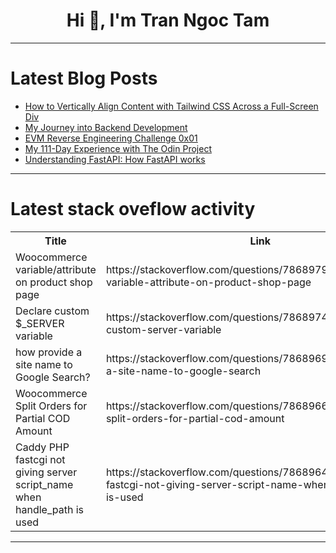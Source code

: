 <h1 align="center">Hi 👋, I'm Tran Ngoc Tam</h1>

---

# Latest Blog Posts 
<!-- BLOG-POST-LIST:START -->
- [How to Vertically Align Content with Tailwind CSS Across a Full-Screen Div](https://dev.to/bobbyiliev/how-to-vertically-align-content-with-tailwind-css-across-a-full-screen-div-4265)
- [My Journey into Backend Development](https://dev.to/chris_friday_35d646ff4972/my-journey-into-backend-development-1aan)
- [EVM Reverse Engineering Challenge 0x01](https://dev.to/gealber/evm-reverse-engineering-challenge-0x01-462d)
- [My 111-Day Experience with The Odin Project](https://dev.to/codebyblazej/my-111-day-experience-with-the-odin-project-4f5n)
- [Understanding FastAPI: How FastAPI works](https://dev.to/ceb10n/understanding-fastapi-how-fastapi-works-37od)
<!-- BLOG-POST-LIST:END -->

---

# Latest stack oveflow activity
<table>
  <tr><th>Title</th><th>Link</th></tr>
  <!-- STACKOVERFLOW:START --><tr><td>Woocommerce variable/attribute on product shop page</td><td>https://stackoverflow.com/questions/78689795/woocommerce-variable-attribute-on-product-shop-page</td></tr><tr><td>Declare custom $_SERVER variable</td><td>https://stackoverflow.com/questions/78689748/declare-custom-server-variable</td></tr><tr><td>how provide a site name to Google Search?</td><td>https://stackoverflow.com/questions/78689699/how-provide-a-site-name-to-google-search</td></tr><tr><td>Woocommerce Split Orders for Partial COD Amount</td><td>https://stackoverflow.com/questions/78689665/woocommerce-split-orders-for-partial-cod-amount</td></tr><tr><td>Caddy PHP fastcgi not giving server script_name when handle_path is used</td><td>https://stackoverflow.com/questions/78689642/caddy-php-fastcgi-not-giving-server-script-name-when-handle-path-is-used</td></tr><!-- STACKOVERFLOW:END -->
</table>

---


